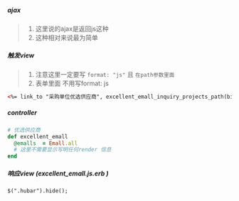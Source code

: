 ##### ajax
> 1. 这里说的ajax是返回js这种
> 2. 这种相对来说最为简单

##### 触发view
> 1. 注意这里一定要写 `format: "js"` 且 `在path参数里面`
> 2. 表单里面 不用写format: js

```html
<%= link_to "采购单位优选供应商", excellent_emall_inquiry_projects_path(big_type: @inquiry_project.big_type, format: "js"),remote: true, class: "btn btn-primary" %><
```

##### controller
```ruby
# 优选供应商
def excellent_emall
  @emalls  = Emall.all
  # 这里不需要显示写明任何render 信息
end
```

##### 响应view (excellent_emall.js.erb )
```html
$(".hubar").hide();
```



